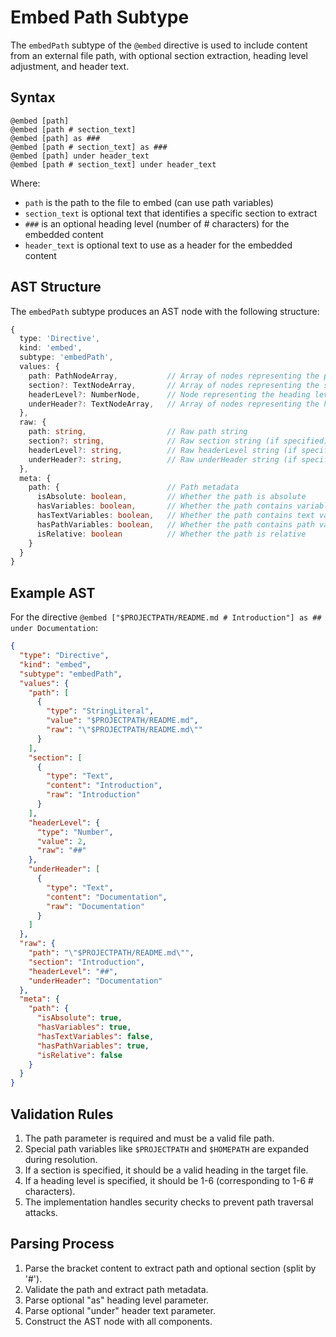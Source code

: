 # Embed Path Subtype

The `embedPath` subtype of the `@embed` directive is used to include content from an external file path, with optional section extraction, heading level adjustment, and header text.

## Syntax

```meld
@embed [path]
@embed [path # section_text]
@embed [path] as ###
@embed [path # section_text] as ###
@embed [path] under header_text
@embed [path # section_text] under header_text
```

Where:
- `path` is the path to the file to embed (can use path variables)
- `section_text` is optional text that identifies a specific section to extract
- `###` is an optional heading level (number of # characters) for the embedded content
- `header_text` is optional text to use as a header for the embedded content

## AST Structure

The `embedPath` subtype produces an AST node with the following structure:

```typescript
{
  type: 'Directive',
  kind: 'embed',
  subtype: 'embedPath',
  values: {
    path: PathNodeArray,           // Array of nodes representing the path
    section?: TextNodeArray,       // Array of nodes representing the section (if specified)
    headerLevel?: NumberNode,      // Node representing the heading level (if specified)
    underHeader?: TextNodeArray,   // Array of nodes representing the header text (if specified)
  },
  raw: {
    path: string,                  // Raw path string
    section?: string,              // Raw section string (if specified)
    headerLevel?: string,          // Raw headerLevel string (if specified)
    underHeader?: string,          // Raw underHeader string (if specified)
  },
  meta: {
    path: {                        // Path metadata
      isAbsolute: boolean,         // Whether the path is absolute
      hasVariables: boolean,       // Whether the path contains variables
      hasTextVariables: boolean,   // Whether the path contains text variables
      hasPathVariables: boolean,   // Whether the path contains path variables
      isRelative: boolean          // Whether the path is relative
    }
  }
}
```

## Example AST

For the directive `@embed ["$PROJECTPATH/README.md # Introduction"] as ## under Documentation`:

```json
{
  "type": "Directive",
  "kind": "embed",
  "subtype": "embedPath",
  "values": {
    "path": [
      {
        "type": "StringLiteral",
        "value": "$PROJECTPATH/README.md",
        "raw": "\"$PROJECTPATH/README.md\""
      }
    ],
    "section": [
      {
        "type": "Text",
        "content": "Introduction",
        "raw": "Introduction"
      }
    ],
    "headerLevel": {
      "type": "Number",
      "value": 2,
      "raw": "##"
    },
    "underHeader": [
      {
        "type": "Text",
        "content": "Documentation",
        "raw": "Documentation"
      }
    ]
  },
  "raw": {
    "path": "\"$PROJECTPATH/README.md\"",
    "section": "Introduction",
    "headerLevel": "##",
    "underHeader": "Documentation"
  },
  "meta": {
    "path": {
      "isAbsolute": true,
      "hasVariables": true,
      "hasTextVariables": false,
      "hasPathVariables": true,
      "isRelative": false
    }
  }
}
```

## Validation Rules

1. The path parameter is required and must be a valid file path.
2. Special path variables like `$PROJECTPATH` and `$HOMEPATH` are expanded during resolution.
3. If a section is specified, it should be a valid heading in the target file.
4. If a heading level is specified, it should be 1-6 (corresponding to 1-6 # characters).
5. The implementation handles security checks to prevent path traversal attacks.

## Parsing Process

1. Parse the bracket content to extract path and optional section (split by '#').
2. Validate the path and extract path metadata.
3. Parse optional "as" heading level parameter.
4. Parse optional "under" header text parameter.
5. Construct the AST node with all components.